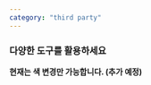 ```yaml
---
category: "third party"
---
```


<div className="text">

### 다양한 도구를 활용하세요

**현재는 색 변경만 가능합니다. (추가 예정)**

</div>
